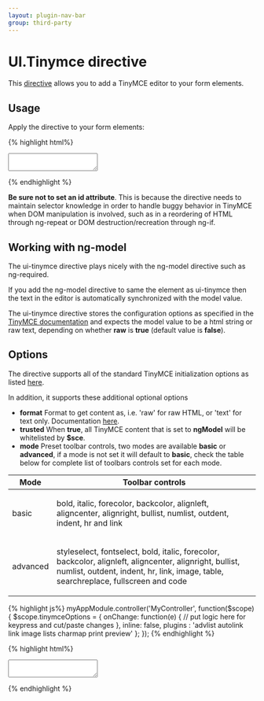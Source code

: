 ```yaml
---
layout: plugin-nav-bar
group: third-party
---
```


# UI.Tinymce directive

This [directive](https://github.com/Wizehive/ui-tinymce) allows you to add a TinyMCE editor to your form elements.

## Usage

Apply the directive to your form elements:

{% highlight html%}
<form method="post">
  <textarea ui-tinymce ng-model="tinymceModel"></textarea>
</form>
{% endhighlight %}

**Be sure not to set an id attribute**. This is because the directive needs to maintain selector knowledge in order to handle buggy behavior in TinyMCE when DOM manipulation is involved, such as in a reordering of HTML through ng-repeat or DOM destruction/recreation through ng-if.

## Working with ng-model

The ui-tinymce directive plays nicely with the ng-model directive such as ng-required.

If you add the ng-model directive to same the element as ui-tinymce then the text in the editor is automatically synchronized with the model value.

The ui-tinymce directive stores the configuration options as specified in the [TinyMCE documentation](http://www.tinymce.com/wiki.php/Configuration) and expects the model value to be a html string or raw text, depending on whether **raw** is **true** (default value is **false**).

## Options

The directive supports all of the standard TinyMCE initialization options as listed [here](http://www.tinymce.com/wiki.php/Configuration).

In addition, it supports these additional optional options

- **format** Format to get content as, i.e. 'raw' for raw HTML, or 'text' for text only. Documentation [here](http://www.tinymce.com/wiki.php/api4:method.tinymce.Editor.getContent).
- **trusted** When **true**, all TinyMCE content that is set to **ngModel** will be whitelisted by **$sce**.
- **mode** Preset toolbar controls, two modes are available **basic** or **advanced**, if a mode is not set it will default to **basic**, check the table below for complete list of toolbars controls set for each mode.

<table class="table">
	<thead>
		<tr>
			<th>Mode</th>
			<th>Toolbar controls</th>
		</tr>
	</thead>
	<tbody>
		<tr>
			<td>
				<p>basic</p>
			</td>
			<td>
				<p>bold, italic, forecolor, backcolor, alignleft, aligncenter, alignright, bullist, numlist, outdent, indent, hr and link</p>
			</td>
		</tr>
		<tr>
			<td>
				<p>advanced</p>
			</td>
			<td>
				<p>styleselect, fontselect, bold, italic, forecolor, backcolor, alignleft, aligncenter, alignright, bullist, numlist, outdent, indent, hr, link, image, table, searchreplace, fullscreen and code</p>
			</td>
		</tr>
	</tbody>
</table>

{% highlight js%}
myAppModule.controller('MyController', function($scope) {
  $scope.tinymceOptions = {
    onChange: function(e) {
      // put logic here for keypress and cut/paste changes
    },
    inline: false,
    plugins : 'advlist autolink link image lists charmap print preview'
  };
});
{% endhighlight %}

{% highlight html%}
<form method="post">
  <textarea ui-tinymce="tinymceOptions" ng-model="tinymceModel"></textarea>
</form>
{% endhighlight %}
